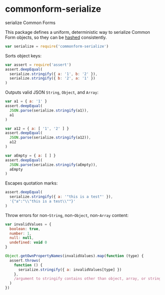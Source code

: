 # commonform-serialize

serialize Common Forms

This package defines a uniform, deterministic way to serialize Common Form objects, so they can be [hashed](https://www.npmjs.com/package/commonform-hash) consistently.

```javascript
var serialize = require('commonform-serialize')
```

Sorts object keys:

```javascript
var assert = require('assert')
assert.deepEqual(
  serialize.stringify({ a: '1', b: '2' }),
  serialize.stringify({ b: '2', a: '1' })
)
```

Outputs valid JSON `String`, `Object`, and `Array`:

```javascript
var a1 = { a: '1' }
assert.deepEqual(
  JSON.parse(serialize.stringify(a1)),
  a1
)

var a12 = { a: [ '1', '2' ] }
assert.deepEqual(
  JSON.parse(serialize.stringify(a12)),
  a12
)

var aEmpty = { a: [ ] }
assert.deepEqual(
  JSON.parse(serialize.stringify(aEmpty)),
  aEmpty
)
```

Escapes quotation marks:

```javascript
assert.deepEqual(
  serialize.stringify({ a: '"this is a test"' }),
  '{"a":"\\"this is a test\\""}'
)
```

Throw errors for non-`String`, non-`Object`, non-`Array` content:

```javascript
var invalidValues = {
  boolean: true,
  number: 1,
  null: null,
  undefined: void 0
}

Object.getOwnPropertyNames(invalidValues).map(function (type) {
  assert.throws(
    function () {
      serialize.stringify({ a: invalidValues[type] })
    },
    /argument to stringify contains other than object, array, or string/
  )
})
```

